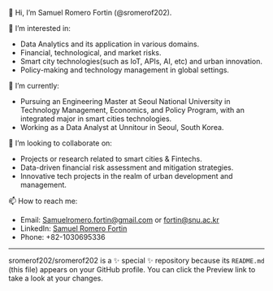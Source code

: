 👋 Hi, I’m Samuel Romero Fortin (@sromerof202).

👀 I’m interested in:
- Data Analytics and its application in various domains.
- Financial, technological, and market risks.
- Smart city technologies(such as IoT, APIs, AI, etc) and urban innovation.
- Policy-making and technology management in global settings.

🌱 I’m currently:
- Pursuing an Engineering Master at Seoul National University in Technology Management, Economics, and Policy Program, with an integrated major in smart cities technologies.
- Working as a Data Analyst at Unnitour in Seoul, South Korea.
  
💞️ I’m looking to collaborate on:
- Projects or research related to smart cities & Fintechs.
- Data-driven financial risk assessment and mitigation strategies.
- Innovative tech projects in the realm of urban development and management.

📫 How to reach me:
- Email: [Samuelromero.fortin@gmail.com](mailto:Samuelromero.fortin@gmail.com) or [fortin@snu.ac.kr](mailto:fortin@snu.ac.kr)
- LinkedIn: [Samuel Romero Fortin](https://www.linkedin.com/in/samuelromerofortin/)
- Phone: +82-1030695336

---

sromerof202/sromerof202 is a ✨ special ✨ repository because its `README.md` (this file) appears on your GitHub profile.
You can click the Preview link to take a look at your changes.
